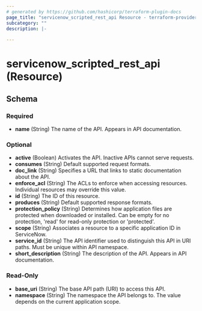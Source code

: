 ```yaml
---
# generated by https://github.com/hashicorp/terraform-plugin-docs
page_title: "servicenow_scripted_rest_api Resource - terraform-provider-servicenow"
subcategory: ""
description: |-
  
---
```


# servicenow_scripted_rest_api (Resource)





<!-- schema generated by tfplugindocs -->
## Schema

### Required

- **name** (String) The name of the API. Appears in API documentation.

### Optional

- **active** (Boolean) Activates the API. Inactive APIs cannot serve requests.
- **consumes** (String) Default supported request formats.
- **doc_link** (String) Specifies a URL that links to static documentation about the API.
- **enforce_acl** (String) The ACLs to enforce when accessing resources. Individual resources may override this value.
- **id** (String) The ID of this resource.
- **produces** (String) Default supported response formats.
- **protection_policy** (String) Determines how application files are protected when downloaded or installed. Can be empty for no protection, 'read' for read-only protection or 'protected'.
- **scope** (String) Associates a resource to a specific application ID in ServiceNow.
- **service_id** (String) The API identifier used to distinguish this API in URI paths. Must be unique within API namespace.
- **short_description** (String) The description of the API. Appears in API documentation.

### Read-Only

- **base_uri** (String) The base API path (URI) to access this API.
- **namespace** (String) The namespace the API belongs to. The value depends on the current application scope.


